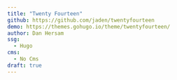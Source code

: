 ```yaml
---
title: "Twenty Fourteen"
github: https://github.com/jaden/twentyfourteen
demo: https://themes.gohugo.io/theme/twentyfourteen/
author: Dan Hersam
ssg:
  - Hugo
cms:
  - No Cms
draft: true
---
```


